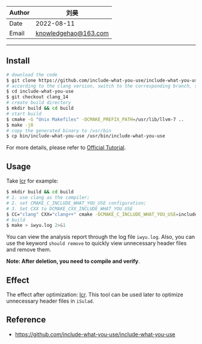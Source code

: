 | Author | 刘昊                 |
| ------ | -------------------- |
| Date   | 2022-08-11           |
| Email  | knowledgehao@163.com |

-------------

## Install

```bash
# download the code
$ git clone https://github.com/include-what-you-use/include-what-you-use.git
# according to the clang version, switch to the corresponding branch, such as clang-14
$ cd include-what-you-use
$ git checkout clang_14
# create build directory
$ mkdir build && cd build
# start build
$ cmake -G "Unix Makefiles" -DCMAKE_PREFIX_PATH=/usr/lib/llvm-7 ..
$ make -j8
# copy the generated binary to /usr/bin
$ cp bin/include-what-you-use /usr/bin/include-what-you-use
```

For more details, please refer to [Official Tutorial](https://github.com/include-what-you-use/include-what-you-use).

## Usage

Take [lcr](https://gitee.com/openeuler/lcr) for example:

```bash
$ mkdir build && cd build
# 1. use clang as the compiler;
# 2. set CMAKE_C_INCLUDE_WHAT_YOU_USE configuration;
# 3. Set CXX to DCMAKE_CXX_INCLUDE_WHAT_YOU_USE
$ CC="clang" CXX="clang++" cmake -DCMAKE_C_INCLUDE_WHAT_YOU_USE=include-what-you-use ..
# build
$ make > iwyu.log 2>&1
```

You can view the analysis report through the log file `iwyu.log`. Also, you can use the keyword `should remove` to quickly view unnecessary header files and remove them.

**Note: After deletion, you need to compile and verify**.

## Effect

The effect after optimization: [lcr](https://gitee.com/openeuler/lcr/pulls/195). This tool can be used later to optimize unnecessary header files in `iSulad`.

## Reference

- https://github.com/include-what-you-use/include-what-you-use